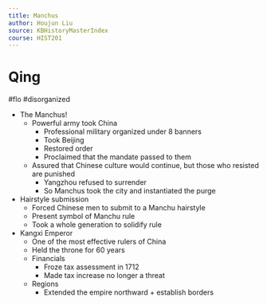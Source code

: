 ```yaml
---
title: Manchus
author: Houjun Liu
source: KBHistoryMasterIndex
course: HIST201
---
```


# Qing

#flo #disorganized

* The Manchus!
    * Powerful army took China
        * Professional military organized under 8 banners
        * Took Beijing
        * Restored order
        * Proclaimed that the mandate passed to them
    * Assured that Chinese culture would continue, but those who resisted are punished
        * Yangzhou refused to surrender
        * So Manchus took the city and instantiated the purge
* Hairstyle submission
    * Forced Chinese men to submit to a Manchu hairstyle
    * Present symbol of Manchu rule 
    * Took a whole generation to solidify rule
* Kangxi Emperor
    * One of the most effective rulers of China
    * Held the throne for 60 years
    * Financials
        * Froze tax assessment in 1712
        * Made tax increase no longer a threat
    * Regions  
        * Extended the empire northward + establish borders
